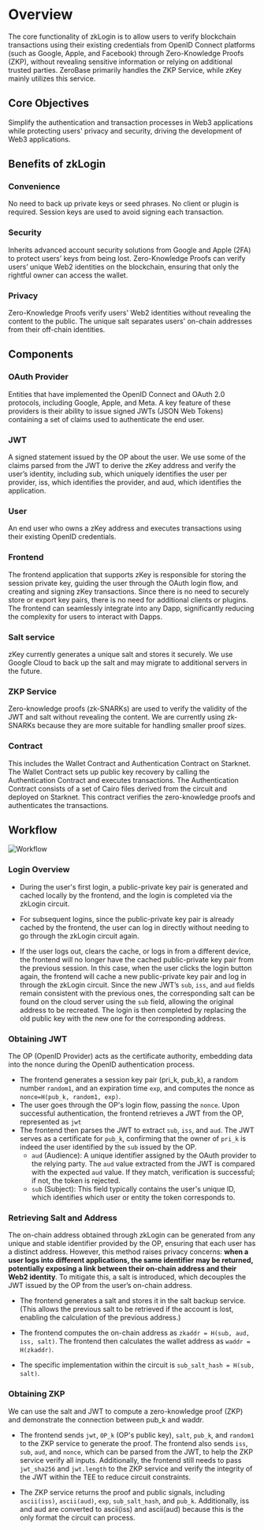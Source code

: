 # Overview

The core functionality of zkLogin is to allow users to verify blockchain transactions using their existing credentials from OpenID Connect platforms (such as Google, Apple, and Facebook) through Zero-Knowledge Proofs (ZKP), without revealing sensitive information or relying on additional trusted parties. ZeroBase primarily handles the ZKP Service, while zKey mainly utilizes this service.

## Core Objectives

Simplify the authentication and transaction processes in Web3 applications while protecting users' privacy and security, driving the development of Web3 applications.

## Benefits of zkLogin

### Convenience

No need to back up private keys or seed phrases. No client or plugin is required. Session keys are used to avoid signing each transaction.

### Security

Inherits advanced account security solutions from Google and Apple (2FA) to protect users’ keys from being lost. Zero-Knowledge Proofs can verify users’ unique Web2 identities on the blockchain, ensuring that only the rightful owner can access the wallet.

### Privacy

Zero-Knowledge Proofs verify users' Web2 identities without revealing the content to the public. The unique salt separates users' on-chain addresses from their off-chain identities.

## Components

### OAuth Provider

Entities that have implemented the OpenID Connect and OAuth 2.0 protocols, including Google, Apple, and Meta. A key feature of these providers is their ability to issue signed JWTs (JSON Web Tokens) containing a set of claims used to authenticate the end user.

### JWT

A signed statement issued by the OP about the user. We use some of the claims parsed from the JWT to derive the zKey address and verify the user’s identity, including sub, which uniquely identifies the user per provider, iss, which identifies the provider, and aud, which identifies the application.

### User

An end user who owns a zKey address and executes transactions using their existing OpenID credentials.

### Frontend

The frontend application that supports zKey is responsible for storing the session private key, guiding the user through the OAuth login flow, and creating and signing zKey transactions. Since there is no need to securely store or export key pairs, there is no need for additional clients or plugins. The frontend can seamlessly integrate into any Dapp, significantly reducing the complexity for users to interact with Dapps.

### Salt service

zKey currently generates a unique salt and stores it securely. We use Google Cloud to back up the salt and may migrate to additional servers in the future.

### ZKP Service

Zero-knowledge proofs (zk-SNARKs) are used to verify the validity of the JWT and salt without revealing the content. We are currently using zk-SNARKs because they are more suitable for handling smaller proof sizes.

### Contract

This includes the Wallet Contract and Authentication Contract on Starknet. The Wallet Contract sets up public key recovery by calling the Authentication Contract and executes transactions. The Authentication Contract consists of a set of Cairo files derived from the circuit and deployed on Starknet. This contract verifies the zero-knowledge proofs and authenticates the transactions.

## Workflow

![Workflow](https://github.com/user-attachments/assets/d343b9e9-aa6c-4396-9ae2-485b26f0e9a1)

### Login Overview

- During the user's first login, a public-private key pair is generated and cached locally by the frontend, and the login is completed via the zkLogin circuit.

- For subsequent logins, since the public-private key pair is already cached by the frontend, the user can log in directly without needing to go through the zkLogin circuit again.

- If the user logs out, clears the cache, or logs in from a different device, the frontend will no longer have the cached public-private key pair from the previous session. In this case, when the user clicks the login button again, the frontend will cache a new public-private key pair and log in through the zkLogin circuit. Since the new JWT’s `sub`, `iss`, and `aud` fields remain consistent with the previous ones, the corresponding salt can be found on the cloud server using the `sub` field, allowing the original address to be recreated. The login is then completed by replacing the old public key with the new one for the corresponding address.

### Obtaining JWT

The OP (OpenID Provider) acts as the certificate authority, embedding data into the nonce during the OpenID authentication process.

- The frontend generates a session key pair (pri_k, pub_k), a random number `random1`, and an expiration time `exp`, and computes the nonce as `nonce=H(pub_k, random1, exp)`.
- The user goes through the OP's login flow, passing the `nonce`.
Upon successful authentication, the frontend retrieves a JWT from the OP, represented as `jwt`
- The frontend then parses the JWT to extract `sub`, `iss`, and `aud`. The JWT serves as a certificate for `pub_k`, confirming that the owner of `pri_k` is indeed the user identified by the `sub` issued by the OP.
    - `aud` (Audience): A unique identifier assigned by the OAuth provider to the relying party. The `aud` value extracted from the JWT is compared with the expected `aud` value. If they match, verification is successful; if not, the token is rejected.
    - `sub` (Subject): This field typically contains the user's unique ID, which identifies which user or entity the token corresponds to.

### Retrieving Salt and Address

The on-chain address obtained through zkLogin can be generated from any unique and stable identifier provided by the OP, ensuring that each user has a distinct address. However, this method raises privacy concerns: **when a user logs into different applications, the same identifier may be returned, potentially exposing a link between their on-chain address and their Web2 identity**. To mitigate this, a salt is introduced, which decouples the JWT issued by the OP from the user’s on-chain address.

- The frontend generates a salt and stores it in the salt backup service. (This allows the previous salt to be retrieved if the account is lost, enabling the calculation of the previous address.)

- The frontend computes the on-chain address as `zkaddr = H(sub, aud, iss, salt)`. The frontend then calculates the wallet address as `waddr = H(zkaddr)`.

- The specific implementation within the circuit is `sub_salt_hash = H(sub, salt)`. 

### Obtaining ZKP

We can use the salt and JWT to compute a zero-knowledge proof (ZKP) and demonstrate the connection between pub_k and waddr.

- The frontend sends `jwt`, `OP_k` (OP's public key), `salt`, `pub_k`, and `random1` to the ZKP service to generate the proof. The frontend also sends `iss`, `sub`, `aud`, and `nonce`, which can be parsed from the JWT, to help the ZKP service verify all inputs. Additionally, the frontend still needs to pass `jwt_sha256` and `jwt.length` to the ZKP service and verify the integrity of the JWT within the TEE to reduce circuit constraints.

- The ZKP service returns the proof and public signals, including `ascii(iss)`, `ascii(aud)`, `exp`, `sub_salt_hash`, and `pub_k`. Additionally, iss and aud are converted to ascii(iss) and ascii(aud) because this is the only format the circuit can process.
